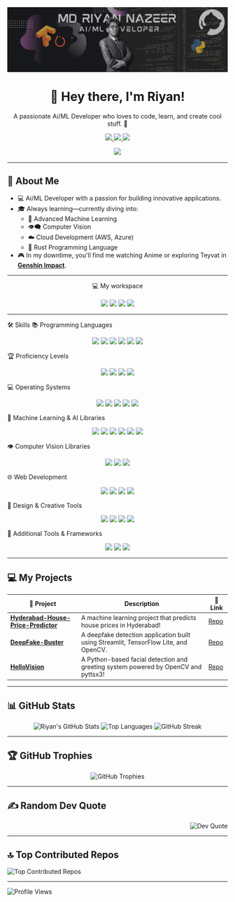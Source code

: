 
<img align="center" src="https://github.com/riyann00b/riyann00b/blob/main/MD%20Riyan%20Nazeer.png" />

<h1 align="center">
  👋 Hey there, I'm Riyan!
</h1>

<p align="center">
  A passionate Ai/ML Developer who loves to code, learn, and create cool stuff. 🚀
</p>

<p align="center">
  <a href="https://www.linkedin.com/in/riyann00b/">
    <img src="https://img.shields.io/badge/LinkedIn-0077B5?style=for-the-badge&logo=linkedin&logoColor=white" />
  </a>
  <a href="mailto:your-email@example.com">
    <img src="https://img.shields.io/badge/Email-D14836?style=for-the-badge&logo=gmail&logoColor=white" />
  </a>
  <a href="https://github.com/riyann00b">
    <img src="https://img.shields.io/badge/GitHub-100000?style=for-the-badge&logo=github&logoColor=white" />
  </a>
</p>

<p align="center">
  <img src="https://readme-typing-svg.herokuapp.com?font=Fira+Code&size=24&pause=1000&color=36BCF7&center=true&vCenter=true&width=435&lines=Welcome+to+my+GitHub+Profile!;Machine+Learning+Enthusiast;Anime+Fan+%F0%9F%91%8D;Genshin+Impact+Player" />
</p>

---

## 🌟 About Me

- 💻 Ai/ML Developer with a passion for building innovative applications.
- 🎓 Always learning—currently diving into:
  - 🤖 Advanced Machine Learning
  - 👁️‍🗨️ Computer Vision
  - ☁️ Cloud Development (AWS, Azure)
  - 🦀 Rust Programming Language
- 🎮 In my downtime, you'll find me watching Anime or exploring Teyvat in [**Genshin Impact**](https://act.hoyolab.com/app/community-game-records-sea/index.html?bbs_presentation_style=fullscreen&v=350&gid=2&utm_source=hoyolab&utm_medium=tools&bbs_theme=dark&bbs_theme_device=1#/ys).

---

<p align='center'>
  💻 My workspace<br/><br/>
  <img src="https://img.shields.io/badge/Fedora-294172?style=for-the-badge&logo=fedora&logoColor=white" />
  <img src="https://img.shields.io/badge/AMD-Ryzen%205%205600X-%23ED1C24.svg?&style=for-the-badge&logo=amd&logoColor=white" />
  <img src="https://img.shields.io/badge/RAM-16GB-%230071C5.svg?&style=for-the-badge&logoColor=white" />
  <img src="https://img.shields.io/badge/nvidia-RTX%203060%20TI-%2376B900.svg?&style=for-the-badge&logo=nvidia&logoColor=white" />
</p>

---

🛠️ Skills
📚 Programming Languages
<p align="center">
  <img src="https://img.shields.io/badge/Python-3776AB?style=for-the-badge&logo=python&logoColor=white" />
  <img src="https://img.shields.io/badge/C-A8B9CC?style=for-the-badge&logo=c&logoColor=black" />
  <img src="https://img.shields.io/badge/C++-00599C?style=for-the-badge&logo=c%2B%2B&logoColor=white" />
  <img src="https://img.shields.io/badge/Java-007396?style=for-the-badge&logo=java&logoColor=white" />
  <img src="https://img.shields.io/badge/Rust-000000?style=for-the-badge&logo=rust&logoColor=white" />
  <img src="https://img.shields.io/badge/JavaScript-F7DF1E?style=for-the-badge&logo=javascript&logoColor=black" />
</p>
🏆 Proficiency Levels
<p align="center">
  <img src="https://img.shields.io/badge/Python-Expert-green?style=for-the-badge" />
  <img src="https://img.shields.io/badge/C%2FC++-Experienced-blue?style=for-the-badge" />
  <img src="https://img.shields.io/badge/Java-Intermediate-orange?style=for-the-badge" />
  <img src="https://img.shields.io/badge/Rust-Learning-yellow?style=for-the-badge" />
</p>
💻 Operating Systems
<p align="center">
  <img src="https://img.shields.io/badge/Windows-0078D6?style=for-the-badge&logo=windows&logoColor=white" />
  <img src="https://img.shields.io/badge/Linux-FCC624?style=for-the-badge&logo=linux&logoColor=black" />
  <img src="https://img.shields.io/badge/Arch%20Linux-1793D1?style=for-the-badge&logo=arch-linux&logoColor=white" />
  <img src="https://img.shields.io/badge/Fedora-294172?style=for-the-badge&logo=fedora&logoColor=white" />
  <img src="https://img.shields.io/badge/Ubuntu-E95420?style=for-the-badge&logo=ubuntu&logoColor=white" />
</p>
🤖 Machine Learning & AI Libraries
<p align="center">
  <img src="https://img.shields.io/badge/TensorFlow-FF6F00?style=for-the-badge&logo=tensorflow&logoColor=white" />
  <img src="https://img.shields.io/badge/Keras-D00000?style=for-the-badge&logo=keras&logoColor=white" />
  <img src="https://img.shields.io/badge/PyTorch-EE4C2C?style=for-the-badge&logo=pytorch&logoColor=white" />
  <img src="https://img.shields.io/badge/scikit--learn-F7931E?style=for-the-badge&logo=scikit-learn&logoColor=white" />
  <img src="https://img.shields.io/badge/NumPy-013243?style=for-the-badge&logo=numpy&logoColor=white" />
  <img src="https://img.shields.io/badge/Pandas-150458?style=for-the-badge&logo=pandas&logoColor=white" />
</p>
👁️ Computer Vision Libraries
<p align="center">
  <img src="https://img.shields.io/badge/OpenCV-5C3EE8?style=for-the-badge&logo=opencv&logoColor=white" />
  <img src="https://img.shields.io/badge/Dlib-008000?style=for-the-badge&logo=c%2B%2B&logoColor=white" />
  <img src="https://img.shields.io/badge/Mediapipe-4285F4?style=for-the-badge&logo=google&logoColor=white" />
</p>
🌐 Web Development
<p align="center">
  <img src="https://img.shields.io/badge/Node.js-339933?style=for-the-badge&logo=nodedotjs&logoColor=white" />
  <img src="https://img.shields.io/badge/React-20232A?style=for-the-badge&logo=react&logoColor=61DAFB" />
  <img src="https://img.shields.io/badge/Next.js-000000?style=for-the-badge&logo=nextdotjs&logoColor=white" />
  <img src="https://img.shields.io/badge/Express.js-000000?style=for-the-badge&logo=express&logoColor=white" />
</p>
🎨 Design & Creative Tools
<p align="center">
  <img src="https://img.shields.io/badge/Adobe%20Photoshop-31A8FF?style=for-the-badge&logo=adobe-photoshop&logoColor=white" />
  <img src="https://img.shields.io/badge/Adobe%20Illustrator-FF9A00?style=for-the-badge&logo=adobe-illustrator&logoColor=white" />
  <img src="https://img.shields.io/badge/Adobe%20After%20Effects-9999FF?style=for-the-badge&logo=adobe-after-effects&logoColor=white" />
  <img src="https://img.shields.io/badge/Adobe%20Premiere%20Pro-9999FF?style=for-the-badge&logo=adobe-premiere-pro&logoColor=white" />
</p>
🔧 Additional Tools & Frameworks
<p align="center">
  <img src="https://img.shields.io/badge/Git-F05032?style=for-the-badge&logo=git&logoColor=white" />
  <img src="https://img.shields.io/badge/Docker-2496ED?style=for-the-badge&logo=docker&logoColor=white" />
  <img src="https://img.shields.io/badge/Jupyter-F37626?style=for-the-badge&logo=jupyter&logoColor=white" />
</p>

---

## 💻 My Projects  

| 🚧 **Project**       | **Description**                       | 🔗 **Link**     |
|-----------------------|---------------------------------------|-----------------|
| [**Hyderabad-House-Price-Predictor**](https://github.com/riyann00b/Hyderabad-House-Price-Predictor) | A machine learning project that predicts house prices in Hyderabad! | [Repo](https://github.com/riyann00b/Hyderabad-House-Price-Predictor.git) |
| [**DeepFake-Buster**](https://github.com/riyann00b/DeepFake-Buster.git)   | A deepfake detection application built using Streamlit, TensorFlow Lite, and OpenCV. | [Repo](https://github.com/riyann00b/DeepFake-Buster.git) |
| [**HelloVision**](https://github.com/riyann00b/HelloVision.git) | A Python-based facial detection and greeting system powered by OpenCV and pyttsx3! | [Repo](https://github.com/riyann00b/HelloVision.git) |

---

## 📊 GitHub Stats

<p align="center">
  <img src="https://github-readme-stats.vercel.app/api?username=riyann00b&theme=shadow_green&hide_border=false&include_all_commits=true&count_private=true" alt="Riyan's GitHub Stats" width="400" />
  <img src="https://github-readme-stats.vercel.app/api/top-langs/?username=riyann00b&theme=shadow_green&hide_border=false&layout=compact" alt="Top Languages" width="400" />
  <img src="https://github-readme-streak-stats.herokuapp.com/?user=riyann00b&theme=shadow_green&hide_border=false" alt="GitHub Streak" width="400" />
</p>

---

## 🏆 GitHub Trophies

<p align="center">
  <img src="https://github-profile-trophy.vercel.app/?username=riyann00b&theme=radical&no-frame=false&no-bg=false&margin-w=4" alt="GitHub Trophies" />
</p>

---

## ✍️ Random Dev Quote

<p align="right">
  <img src="https://quotes-github-readme.vercel.app/api?type=horizontal&theme=merko" alt="Dev Quote" />
</p>

---

## 🔝 Top Contributed Repos

<p align="left">
  <img src="https://github-contributor-stats.vercel.app/api?username=riyann00b&limit=5&theme=shadow_green&combine_all_yearly_contributions=true" alt="Top Contributed Repos" />
</p>

---

<p align="left">
  <img src="https://visitcount.itsvg.in/api?id=riyann00b&icon=2&color=3" alt="Profile Views" />
</p>
